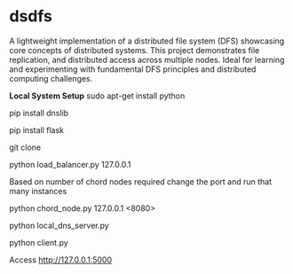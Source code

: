 # dsdfs
A lightweight implementation of a distributed file system (DFS) showcasing core concepts of distributed systems. This project demonstrates file replication, and distributed access across multiple nodes.
Ideal for learning and experimenting with fundamental DFS principles and distributed computing challenges.

**Local System Setup**
sudo apt-get install python

pip install dnslib

pip install flask

git clone

python load_balancer.py 127.0.0.1

Based on number of chord nodes required change the port and run that many instances

python chord_node.py 127.0.0.1 <8080> 

python local_dns_server.py

python client.py

Access http://127.0.0.1:5000
